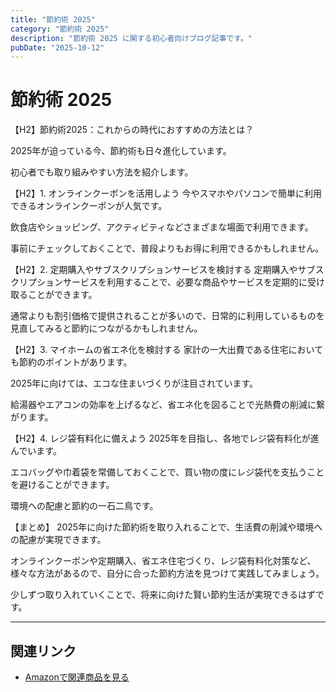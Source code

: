 ```yaml
---
title: "節約術 2025"
category: "節約術 2025"
description: "節約術 2025 に関する初心者向けブログ記事です。"
pubDate: "2025-10-12"
---
```


# 節約術 2025

【H2】節約術2025：これからの時代におすすめの方法とは？

2025年が迫っている今、節約術も日々進化しています。

初心者でも取り組みやすい方法を紹介します。



【H2】1. オンラインクーポンを活用しよう
今やスマホやパソコンで簡単に利用できるオンラインクーポンが人気です。

飲食店やショッピング、アクティビティなどさまざまな場面で利用できます。

事前にチェックしておくことで、普段よりもお得に利用できるかもしれません。



【H2】2. 定期購入やサブスクリプションサービスを検討する
定期購入やサブスクリプションサービスを利用することで、必要な商品やサービスを定期的に受け取ることができます。

通常よりも割引価格で提供されることが多いので、日常的に利用しているものを見直してみると節約につながるかもしれません。



【H2】3. マイホームの省エネ化を検討する
家計の一大出費である住宅においても節約のポイントがあります。

2025年に向けては、エコな住まいづくりが注目されています。

給湯器やエアコンの効率を上げるなど、省エネ化を図ることで光熱費の削減に繋がります。



【H2】4. レジ袋有料化に備えよう
2025年を目指し、各地でレジ袋有料化が進んでいます。

エコバッグや巾着袋を常備しておくことで、買い物の度にレジ袋代を支払うことを避けることができます。

環境への配慮と節約の一石二鳥です。



【まとめ】
2025年に向けた節約術を取り入れることで、生活費の削減や環境への配慮が実現できます。

オンラインクーポンや定期購入、省エネ住宅づくり、レジ袋有料化対策など、様々な方法があるので、自分に合った節約方法を見つけて実践してみましょう。

少しずつ取り入れていくことで、将来に向けた賢い節約生活が実現できるはずです。



---

## 関連リンク

- [Amazonで関連商品を見る](https://www.amazon.co.jp/s?k=%E7%AF%80%E7%B4%84%E8%A1%93+2025&tag=autowritehubai-22)
